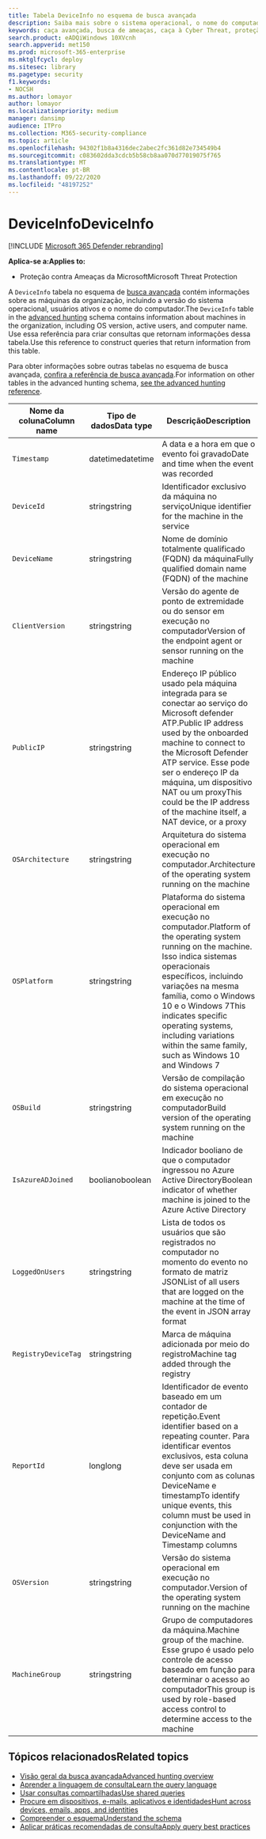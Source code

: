 ```yaml
---
title: Tabela DeviceInfo no esquema de busca avançada
description: Saiba mais sobre o sistema operacional, o nome do computador e outras informações do computador na tabela DeviceInfo do esquema de busca avançada
keywords: caça avançada, busca de ameaças, caça à Cyber Threat, proteção de ameaças da Microsoft, Microsoft 365, MTP, M365, pesquisa, consulta, telemetria, referência de esquema, Kusto, tabela, coluna, tipo de dados, descrição, machineinfo, DeviceInfo, dispositivo, máquina, sistema operacional, plataforma, usuários
search.product: eADQiWindows 10XVcnh
search.appverid: met150
ms.prod: microsoft-365-enterprise
ms.mktglfcycl: deploy
ms.sitesec: library
ms.pagetype: security
f1.keywords:
- NOCSH
ms.author: lomayor
author: lomayor
ms.localizationpriority: medium
manager: dansimp
audience: ITPro
ms.collection: M365-security-compliance
ms.topic: article
ms.openlocfilehash: 94302f1b8a4316dec2abec2fc361d82e734549b4
ms.sourcegitcommit: c083602dda3cdcb5b58cb8aa070d77019075f765
ms.translationtype: MT
ms.contentlocale: pt-BR
ms.lasthandoff: 09/22/2020
ms.locfileid: "48197252"
---
```

# <a name="deviceinfo"></a><span data-ttu-id="a4fbe-104">DeviceInfo</span><span class="sxs-lookup"><span data-stu-id="a4fbe-104">DeviceInfo</span></span>

[!INCLUDE [Microsoft 365 Defender rebranding](../includes/microsoft-defender.md)]


<span data-ttu-id="a4fbe-105">**Aplica-se a:**</span><span class="sxs-lookup"><span data-stu-id="a4fbe-105">**Applies to:**</span></span>
- <span data-ttu-id="a4fbe-106">Proteção contra Ameaças da Microsoft</span><span class="sxs-lookup"><span data-stu-id="a4fbe-106">Microsoft Threat Protection</span></span>



<span data-ttu-id="a4fbe-107">A `DeviceInfo` tabela no esquema de [busca avançada](advanced-hunting-overview.md) contém informações sobre as máquinas da organização, incluindo a versão do sistema operacional, usuários ativos e o nome do computador.</span><span class="sxs-lookup"><span data-stu-id="a4fbe-107">The `DeviceInfo` table in the [advanced hunting](advanced-hunting-overview.md) schema contains information about machines in the organization, including OS version, active users, and computer name.</span></span> <span data-ttu-id="a4fbe-108">Use essa referência para criar consultas que retornam informações dessa tabela.</span><span class="sxs-lookup"><span data-stu-id="a4fbe-108">Use this reference to construct queries that return information from this table.</span></span>

<span data-ttu-id="a4fbe-109">Para obter informações sobre outras tabelas no esquema de busca avançada, [confira a referência de busca avançada](advanced-hunting-schema-tables.md).</span><span class="sxs-lookup"><span data-stu-id="a4fbe-109">For information on other tables in the advanced hunting schema, [see the advanced hunting reference](advanced-hunting-schema-tables.md).</span></span>

| <span data-ttu-id="a4fbe-110">Nome da coluna</span><span class="sxs-lookup"><span data-stu-id="a4fbe-110">Column name</span></span> | <span data-ttu-id="a4fbe-111">Tipo de dados</span><span class="sxs-lookup"><span data-stu-id="a4fbe-111">Data type</span></span> | <span data-ttu-id="a4fbe-112">Descrição</span><span class="sxs-lookup"><span data-stu-id="a4fbe-112">Description</span></span> |
|-------------|-----------|-------------|
| `Timestamp` | <span data-ttu-id="a4fbe-113">datetime</span><span class="sxs-lookup"><span data-stu-id="a4fbe-113">datetime</span></span> | <span data-ttu-id="a4fbe-114">A data e a hora em que o evento foi gravado</span><span class="sxs-lookup"><span data-stu-id="a4fbe-114">Date and time when the event was recorded</span></span> |
| `DeviceId` | <span data-ttu-id="a4fbe-115">string</span><span class="sxs-lookup"><span data-stu-id="a4fbe-115">string</span></span> | <span data-ttu-id="a4fbe-116">Identificador exclusivo da máquina no serviço</span><span class="sxs-lookup"><span data-stu-id="a4fbe-116">Unique identifier for the machine in the service</span></span> |
| `DeviceName` | <span data-ttu-id="a4fbe-117">string</span><span class="sxs-lookup"><span data-stu-id="a4fbe-117">string</span></span> | <span data-ttu-id="a4fbe-118">Nome de domínio totalmente qualificado (FQDN) da máquina</span><span class="sxs-lookup"><span data-stu-id="a4fbe-118">Fully qualified domain name (FQDN) of the machine</span></span> |
| `ClientVersion` | <span data-ttu-id="a4fbe-119">string</span><span class="sxs-lookup"><span data-stu-id="a4fbe-119">string</span></span> | <span data-ttu-id="a4fbe-120">Versão do agente de ponto de extremidade ou do sensor em execução no computador</span><span class="sxs-lookup"><span data-stu-id="a4fbe-120">Version of the endpoint agent or sensor running on the machine</span></span> |
| `PublicIP` | <span data-ttu-id="a4fbe-121">string</span><span class="sxs-lookup"><span data-stu-id="a4fbe-121">string</span></span> | <span data-ttu-id="a4fbe-122">Endereço IP público usado pela máquina integrada para se conectar ao serviço do Microsoft defender ATP.</span><span class="sxs-lookup"><span data-stu-id="a4fbe-122">Public IP address used by the onboarded machine to connect to the Microsoft Defender ATP service.</span></span> <span data-ttu-id="a4fbe-123">Esse pode ser o endereço IP da máquina, um dispositivo NAT ou um proxy</span><span class="sxs-lookup"><span data-stu-id="a4fbe-123">This could be the IP address of the machine itself, a NAT device, or a proxy</span></span> |
| `OSArchitecture` | <span data-ttu-id="a4fbe-124">string</span><span class="sxs-lookup"><span data-stu-id="a4fbe-124">string</span></span> | <span data-ttu-id="a4fbe-125">Arquitetura do sistema operacional em execução no computador.</span><span class="sxs-lookup"><span data-stu-id="a4fbe-125">Architecture of the operating system running on the machine</span></span> |
| `OSPlatform` | <span data-ttu-id="a4fbe-126">string</span><span class="sxs-lookup"><span data-stu-id="a4fbe-126">string</span></span> | <span data-ttu-id="a4fbe-127">Plataforma do sistema operacional em execução no computador.</span><span class="sxs-lookup"><span data-stu-id="a4fbe-127">Platform of the operating system running on the machine.</span></span> <span data-ttu-id="a4fbe-128">Isso indica sistemas operacionais específicos, incluindo variações na mesma família, como o Windows 10 e o Windows 7</span><span class="sxs-lookup"><span data-stu-id="a4fbe-128">This indicates specific operating systems, including variations within the same family, such as Windows 10 and Windows 7</span></span> |
| `OSBuild` | <span data-ttu-id="a4fbe-129">string</span><span class="sxs-lookup"><span data-stu-id="a4fbe-129">string</span></span> | <span data-ttu-id="a4fbe-130">Versão de compilação do sistema operacional em execução no computador</span><span class="sxs-lookup"><span data-stu-id="a4fbe-130">Build version of the operating system running on the machine</span></span> |
| `IsAzureADJoined` | <span data-ttu-id="a4fbe-131">booliano</span><span class="sxs-lookup"><span data-stu-id="a4fbe-131">boolean</span></span> | <span data-ttu-id="a4fbe-132">Indicador booliano de que o computador ingressou no Azure Active Directory</span><span class="sxs-lookup"><span data-stu-id="a4fbe-132">Boolean indicator of whether machine is joined to the Azure Active Directory</span></span> |
| `LoggedOnUsers` | <span data-ttu-id="a4fbe-133">string</span><span class="sxs-lookup"><span data-stu-id="a4fbe-133">string</span></span> | <span data-ttu-id="a4fbe-134">Lista de todos os usuários que são registrados no computador no momento do evento no formato de matriz JSON</span><span class="sxs-lookup"><span data-stu-id="a4fbe-134">List of all users that are logged on the machine at the time of the event in JSON array format</span></span> |
| `RegistryDeviceTag` | <span data-ttu-id="a4fbe-135">string</span><span class="sxs-lookup"><span data-stu-id="a4fbe-135">string</span></span> | <span data-ttu-id="a4fbe-136">Marca de máquina adicionada por meio do registro</span><span class="sxs-lookup"><span data-stu-id="a4fbe-136">Machine tag added through the registry</span></span> |
| `ReportId` | <span data-ttu-id="a4fbe-137">long</span><span class="sxs-lookup"><span data-stu-id="a4fbe-137">long</span></span> | <span data-ttu-id="a4fbe-138">Identificador de evento baseado em um contador de repetição.</span><span class="sxs-lookup"><span data-stu-id="a4fbe-138">Event identifier based on a repeating counter.</span></span> <span data-ttu-id="a4fbe-139">Para identificar eventos exclusivos, esta coluna deve ser usada em conjunto com as colunas DeviceName e timestamp</span><span class="sxs-lookup"><span data-stu-id="a4fbe-139">To identify unique events, this column must be used in conjunction with the DeviceName and Timestamp columns</span></span> |
| `OSVersion` | <span data-ttu-id="a4fbe-140">string</span><span class="sxs-lookup"><span data-stu-id="a4fbe-140">string</span></span> | <span data-ttu-id="a4fbe-141">Versão do sistema operacional em execução no computador.</span><span class="sxs-lookup"><span data-stu-id="a4fbe-141">Version of the operating system running on the machine</span></span> |
| `MachineGroup` | <span data-ttu-id="a4fbe-142">string</span><span class="sxs-lookup"><span data-stu-id="a4fbe-142">string</span></span> | <span data-ttu-id="a4fbe-143">Grupo de computadores da máquina.</span><span class="sxs-lookup"><span data-stu-id="a4fbe-143">Machine group of the machine.</span></span> <span data-ttu-id="a4fbe-144">Esse grupo é usado pelo controle de acesso baseado em função para determinar o acesso ao computador</span><span class="sxs-lookup"><span data-stu-id="a4fbe-144">This group is used by role-based access control to determine access to the machine</span></span> |

## <a name="related-topics"></a><span data-ttu-id="a4fbe-145">Tópicos relacionados</span><span class="sxs-lookup"><span data-stu-id="a4fbe-145">Related topics</span></span>
- [<span data-ttu-id="a4fbe-146">Visão geral da busca avançada</span><span class="sxs-lookup"><span data-stu-id="a4fbe-146">Advanced hunting overview</span></span>](advanced-hunting-overview.md)
- [<span data-ttu-id="a4fbe-147">Aprender a linguagem de consulta</span><span class="sxs-lookup"><span data-stu-id="a4fbe-147">Learn the query language</span></span>](advanced-hunting-query-language.md)
- [<span data-ttu-id="a4fbe-148">Usar consultas compartilhadas</span><span class="sxs-lookup"><span data-stu-id="a4fbe-148">Use shared queries</span></span>](advanced-hunting-shared-queries.md)
- [<span data-ttu-id="a4fbe-149">Procure em dispositivos, e-mails, aplicativos e identidades</span><span class="sxs-lookup"><span data-stu-id="a4fbe-149">Hunt across devices, emails, apps, and identities</span></span>](advanced-hunting-query-emails-devices.md)
- [<span data-ttu-id="a4fbe-150">Compreender o esquema</span><span class="sxs-lookup"><span data-stu-id="a4fbe-150">Understand the schema</span></span>](advanced-hunting-schema-tables.md)
- [<span data-ttu-id="a4fbe-151">Aplicar práticas recomendadas de consulta</span><span class="sxs-lookup"><span data-stu-id="a4fbe-151">Apply query best practices</span></span>](advanced-hunting-best-practices.md)

